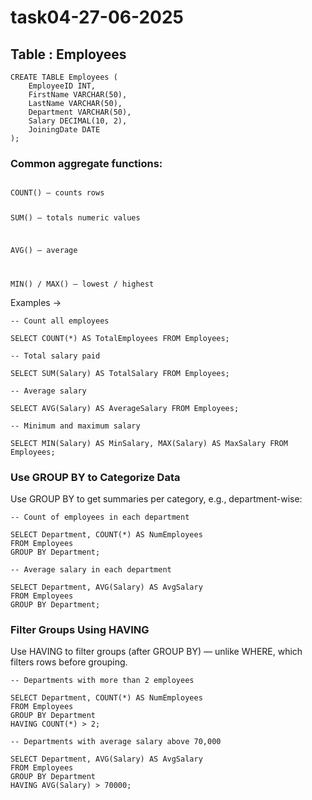 # task04-27-06-2025

## Table : Employees

```
CREATE TABLE Employees (
    EmployeeID INT,
    FirstName VARCHAR(50),
    LastName VARCHAR(50),
    Department VARCHAR(50),
    Salary DECIMAL(10, 2),
    JoiningDate DATE
);
```

### Common aggregate functions:
<code>
COUNT() – counts rows

SUM() – totals numeric values

AVG() – average

MIN() / MAX() – lowest / highest
</code>

Examples ->

```
-- Count all employees

SELECT COUNT(*) AS TotalEmployees FROM Employees;

-- Total salary paid

SELECT SUM(Salary) AS TotalSalary FROM Employees;

-- Average salary

SELECT AVG(Salary) AS AverageSalary FROM Employees;

-- Minimum and maximum salary

SELECT MIN(Salary) AS MinSalary, MAX(Salary) AS MaxSalary FROM Employees;
```

### Use GROUP BY to Categorize Data
Use GROUP BY to get summaries per category, e.g., department-wise:

```
-- Count of employees in each department

SELECT Department, COUNT(*) AS NumEmployees
FROM Employees
GROUP BY Department;

-- Average salary in each department

SELECT Department, AVG(Salary) AS AvgSalary
FROM Employees
GROUP BY Department;
```

### Filter Groups Using HAVING
Use HAVING to filter groups (after GROUP BY) — unlike WHERE, which filters rows before grouping.

```
-- Departments with more than 2 employees

SELECT Department, COUNT(*) AS NumEmployees
FROM Employees
GROUP BY Department
HAVING COUNT(*) > 2;

-- Departments with average salary above 70,000

SELECT Department, AVG(Salary) AS AvgSalary
FROM Employees
GROUP BY Department
HAVING AVG(Salary) > 70000;
```

